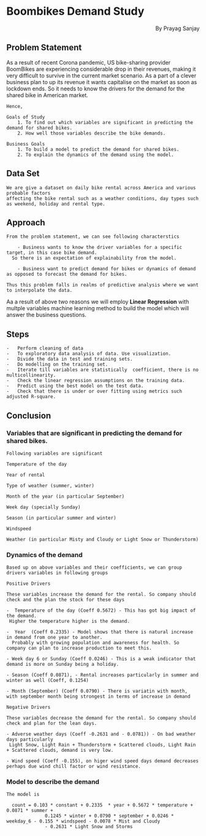# Boombikes Demand Study

   <p align="right">By Prayag Sanjay</p>

## Problem Statement
   As a result of recent Corona pandemic, US bike-sharing provider BoomBikes are
  experiencing considerable drop in their revenues,
  making it very difficult to survive in the current market scenario.
	As a part of a clever business plan to up its revenue it wants capitalise on the
  market as soon as lockdown ends. So it needs to
  know the drivers for the demand for the shared bike in American market.

	Hence,

	Goals of Study
		1. To find out which variables are significant in predicting the demand for shared bikes.
		2. How well those variables describe the bike demands.

	Business Goals
		1. To build a model to predict the demand for shared bikes.
		2. To explain the dynamics of the demand using the model.

## Data Set
	We are give a dataset on daily bike rental across America and various probable factors
	affecting the bike rental such as a weather conditions, day types such as weekend, holiday and rental type.

## Approach
	From the problem statement, we can see following characterstics
	
		- Business wants to know the driver variables for a specific target, in this case bike demand.
      So there is an expectation of explainability from the model.
		
		- Business want to predict demand for bikes or dynamics of demand as opposed to forecast the demand for bikes.

	Thus this problem falls in realms of predictive analysis where we want to interpolate the data.
  Aa a result of above two reasons we will employ **Linear Regression** with multple variables
  machine learning method to build the model which will answer the business questions.
	

## Steps
	-	Perform cleaning of data
	-	To exploratory data analysis of data. Use visualization.
	-	Divide the data in test and training sets.
	-	Do modelling on the training set.
	-	Iterate till variables are statistically  coefficient, there is no multicollinearity.
	-	Check the linear regression assumptions on the training data.
	-	Predict using the best model on the test data.
	-	Check that there is under or over fitting using metrics such adjusted R-square.


## Conclusion

### Variables that are significant in predicting the demand for shared bikes.

	Following variables are significant

	Temperature of the day

	Year of rental

	Type of weather (summer, winter)

	Month of the year (in particular September)

	Week day (specially Sunday)

	Season (in particular summer and winter)

	Windspeed

	Weather (in particular Misty and Cloudy or Light Snow or Thunderstorm)

### Dynamics of the demand

	Based up on above variables and their coefficients, we can group drivers variables in following groups

	Positive Drivers

	These variables increase the demand for the rental. So company should check and the plan the stock for these days

	-  Temperature of the day (Coeff 0.5672) - This has got big impact of the demand.
     Higher the temperature higher is the demand.

	-  Year  (Coeff 0.2335) - Model shows that there is natural increase in demand from one year to another.
      Probably with growing population and awareness for health. So company can plan to increase production to meet this.

	- Week day 6 or Sunday (Coeff 0.0246) - This is a weak indicator that demand is more on Sunday being a holiday.

	- Season (Coeff 0.0871), - Rental increases particularly in summer and winter as well (Coeff, 0.1254)

	- Month (September) (Coeff 0.0790) - There is variatin with month, with september month being strongest in terms of increase in demand

	Negative Drivers

	These variables decrease the demand for the rental. So company should check and plan for the lean days.

	- Adverse weather days (Coeff -0.2631 and - 0.0781)) - On bad weather days particularly 
     Light Snow, Light Rain + Thunderstorm + Scattered clouds, Light Rain + Scattered clouds, demand is very low.

	- Wind speed (Coeff -0.155), on higer wind speed days demand decreases perhaps due wind chill factor or wind resistance.

### Model to describe the demand

	The model is

	  count = 0.103 * constant + 0.2335  * year + 0.5672 * temperature + 0.0871 * summer +
            	  0.1245 * winter + 0.0790 * september + 0.0246 * weekday_6 - 0.155 * windspeed - 0.0078 * Mist and Cloudy
            	  - 0.2631 * Light Snow and Storms 
